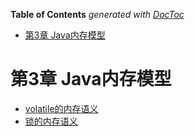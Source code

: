 <!-- START doctoc generated TOC please keep comment here to allow auto update -->
<!-- DON'T EDIT THIS SECTION, INSTEAD RE-RUN doctoc TO UPDATE -->
**Table of Contents**  *generated with [DocToc](https://github.com/thlorenz/doctoc)*

- [第3章 Java内存模型](#%E7%AC%AC3%E7%AB%A0-java%E5%86%85%E5%AD%98%E6%A8%A1%E5%9E%8B)

<!-- END doctoc generated TOC please keep comment here to allow auto update -->


# 第3章 Java内存模型

- [volatile的内存语义](https://github.com/zaiyunduan123/java-concurrent-art/blob/master/doc/chapter3-2.md)
- [锁的内存语义](https://github.com/zaiyunduan123/java-concurrent-art/blob/master/doc/chapter3-1.md)

